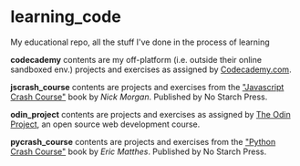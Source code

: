 # learning_code 

My educational repo, all the stuff I've done in the process of learning

**codecademy** contents are my off-platform (i.e. outside their online sandboxed env.) projects and exercises as assigned by [Codecademy.com](https://codecademy.com 'Codecademy').

**jscrash_course** contents are projects and exercises from the ["Javascript Crash Course"](https://nostarch.com/javascript-crash-course 'Javascript Cash Course') book by *Nick Morgan*. Published by No Starch Press.

**odin_project** contents are projects and exercises as assigned by [The Odin Project](https://theodinproject.com 'The Odin Poject'), an open source web development course.

**pycrash_course** contents are projects and exercises from the ["Python Crash Course"](https://nostarch.com/python-crash-course-3rd-edition 'Python Crash Course 3rd Ed Book') book by *Eric Matthes*. Published by No Starch Press.


